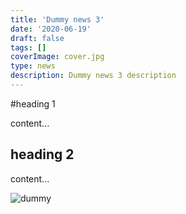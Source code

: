 ```yaml
---
title: 'Dummy news 3'
date: '2020-06-19'
draft: false
tags: []
coverImage: cover.jpg
type: news
description: Dummy news 3 description
---
```


#heading 1

content...

## heading 2

content...

![dummy](cover.jpg)
